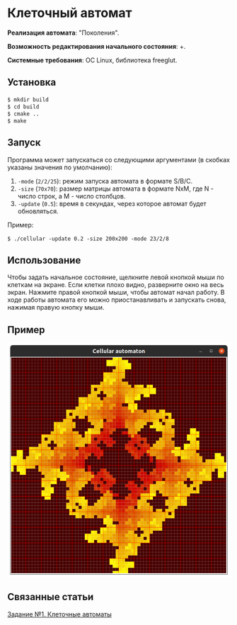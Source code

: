 # Клеточный автомат
**Реализация автомата**: "Поколения".

**Возможность редактирования начального состояния**: +.

**Системные требования**: ОС Linux, библиотека freeglut.

## Установка
```
$ mkdir build
$ cd build
$ cmake ..
$ make
```

## Запуск
Программа может запускаться со следующими аргументами (в скобках указаны значения по умолчанию):
1. `-mode` (`2/2/25`): режим запуска автомата в формате S/B/C.
2. `-size` (`70x70`): размер матрицы автомата в формате NxM, где N - число строк, а M - число столбцов.
3. `-update` (`0.5`): время в секундах, через которое автомат будет обновляться.

Пример:
```
$ ./cellular -update 0.2 -size 200x200 -mode 23/2/8
```

## Использование
Чтобы задать начальное состояние, щелкните левой кнопкой мыши по клеткам на экране. Если клетки плохо видно, разверните окно на весь экран. Нажмите правой кнопкой мыши, чтобы автомат начал работу. В ходе работы автомата его можно приостанавливать и запускать снова, нажимая правую кнопку мыши.

## Пример
![Программа, запущенная с аргументами по умолчанию](example.png)

## Связанные статьи
[Задание №1. Клеточные автоматы](https://www.graphicon.ru/oldgr/courses/cg03b/assigns/hw1/index.html)
